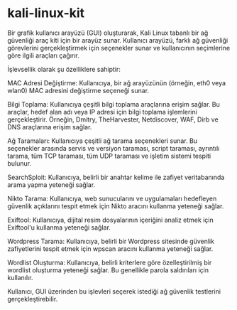 # kali-linux-kit
Bir grafik kullanıcı arayüzü (GUI) oluşturarak, Kali Linux tabanlı bir ağ güvenliği araç kiti için bir arayüz sunar. Kullanıcı arayüzü, farklı ağ güvenliği görevlerini gerçekleştirmek için seçenekler sunar ve kullanıcının seçimlerine göre ilgili araçları çağırır.

İşlevsellik olarak şu özelliklere sahiptir:

MAC Adresi Değiştirme: Kullanıcıya, bir ağ arayüzünün (örneğin, eth0 veya wlan0) MAC adresini değiştirme seçeneği sunar.

Bilgi Toplama: Kullanıcıya çeşitli bilgi toplama araçlarına erişim sağlar. Bu araçlar, hedef alan adı veya IP adresi için bilgi toplama işlemlerini gerçekleştirir. Örneğin, Dmitry, TheHarvester, Netdiscover, WAF, Dirb ve DNS araçlarına erişim sağlar.

Ağ Taramaları: Kullanıcıya çeşitli ağ tarama seçenekleri sunar. Bu seçenekler arasında servis ve versiyon taraması, script taraması, ayrıntılı tarama, tüm TCP taraması, tüm UDP taraması ve işletim sistemi tespiti bulunur.

SearchSploit: Kullanıcıya, belirli bir anahtar kelime ile zafiyet veritabanında arama yapma yeteneği sağlar.

Nikto Tarama: Kullanıcıya, web sunucularını ve uygulamaları hedefleyen güvenlik açıklarını tespit etmek için Nikto aracını kullanma yeteneği sağlar.

Exiftool: Kullanıcıya, dijital resim dosyalarının içeriğini analiz etmek için Exiftool'u kullanma yeteneği sağlar.

Wordpress Tarama: Kullanıcıya, belirli bir Wordpress sitesinde güvenlik zafiyetlerini tespit etmek için wpscan aracını kullanma yeteneği sağlar.

Wordlist Oluşturma: Kullanıcıya, belirli kriterlere göre özelleştirilmiş bir wordlist oluşturma yeteneği sağlar. Bu genellikle parola saldırıları için kullanılır.

Kullanıcı, GUI üzerinden bu işlevleri seçerek istediği ağ güvenlik testlerini gerçekleştirebilir.






